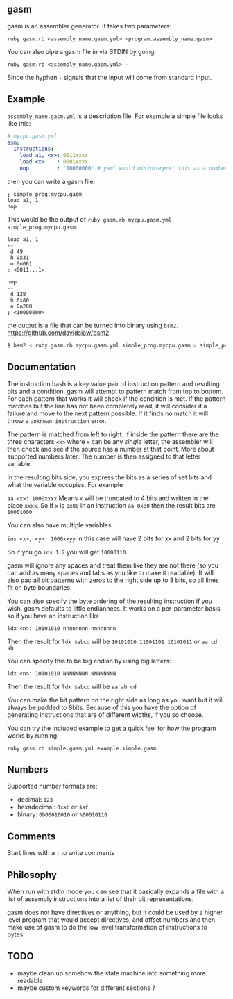 gasm
----

gasm is an assembler generator. It takes two parameters:

```
ruby gasm.rb <assembly_name.gasm.yml> <program.assembly_name.gasm>
```

You can also pipe a gasm file in via STDIN by going:

```
ruby gasm.rb <assembly_name.gasm.yml> -
```

Since the hyphen `-` signals that the input will come from standard input.

Example
-------

`assembly_name.gasm.yml` is a description file. For example a simple file looks like this:

```yml
# mycpu.gasm.yml
asm:
  instructions:
    load a1, <x>: 0011xxxx
    load <x>    : 0001xxxx
    nop         : '10000000' # yaml would misinterpret this as a number so its quoted
```

then you can write a gasm file:

```
; simple_prog.mycpu.gasm
load a1, 1
nop
```

This would be the output of `ruby gasm.rb mycpu.gasm.yml simple_prog.mycpu.gasm`:

```
load a1, 1
--
 d 49         
 h 0x31       
 o 0o061      
; <0011...1>

nop
--
 d 128        
 h 0x80       
 o 0o200      
; <10000000>
```

the output is a file that can be turned into binary using `bsm2`. https://github.com/davidsiaw/bsm2

```bash
$ bsm2 < ruby gasm.rb mycpu.gasm.yml simple_prog.mycpu.gasm > simple_prog.a.out
```

Documentation
-------------

The instruction hash is a key value pair of instruction pattern and resulting bits and a condition. gasm will attempt to pattern match from top to bottom. For each pattern that works it will check if the condition is met. If the pattern matches but the line has not been completely read, it will consider it a failure and move to the next pattern possible. If it finds no match it will throw a `unknown instruction` error.

The pattern is matched from left to right. If inside the pattern there are the three characters `<x>` where `x` can be any _single_ letter, the assembler will then check and see if the source has a number at that point. More about supported numbers later. The number is then assigned to that letter variable.

In the resulting bits side, you express the bits as a series of set bits and what the variable occupies. For example

`aa <x>: 1000xxxx` Means `x` will be truncated to 4 bits and written in the place `xxxx`. So if `x` is `0x80` in an instruction `aa 0x80` then the result bits are `10001000`

You can also have multiple variables

`ins <x>, <y>: 1000xxyy` in this case will have 2 bits for xx and 2 bits for yy

So if you go `ins 1,2` you will get `10000110`.

gasm will ignore any spaces and treat them like they are not there (so you can add as many spaces and tabs as you like to make it readable). It will also pad all bit patterns with zeros to the right side up to 8 bits, so all lines fit on byte boundaries.

You can also specify the byte ordering of the resulting instruction if you wish. gasm defaults to little endianness. It works on a per-parameter basis, so if you have an instruction like

`ldx <n>: 10101010 nnnnnnnn nnnnnnnn`

Then the result for `ldx $abcd` will be `10101010 11001101 10101011` or `ea cd ab`

You can specify this to be big endian by using big letters:

`ldx <n>: 10101010 NNNNNNNN NNNNNNNN`

Then the result for `ldx $abcd` will be `ea ab cd`

You can make the bit pattern on the right side as long as you want but it will always be padded to 8bits. Because of this you have the option of generating instructions that are of different widths, if you so choose.

You can try the included example to get a quick feel for how the program works by running:

```
ruby gasm.rb simple.gasm.yml example.simple.gasm 
```

## Numbers

Supported number formats are:

- decimal: `123`
- hexadecimal: `0xab` or `$af`
- binary: `0b00010010` or `%00010110`

## Comments

Start lines with a `;` to write comments

Philosophy
-----------

When run with stdin mode you can see that it basically expands a file with a list of assembly instructions into a list of their bit representations.

gasm does not have directives or anything, but it could be used by a higher level program that would accept directives, and offset numbers and then make use of gasm to do the low level transformation of instructions to bytes.

TODO
----

- maybe clean up somehow the state machine into something more readable
- maybe custom keywords for different sections ?
